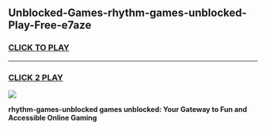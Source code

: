 
## Unblocked-Games-rhythm-games-unblocked-Play-Free-e7aze
<h3>
<a href="https://premium76.site?title=rhythm-games-unblocked&ref=15A">CLICK TO PLAY</a></h3>
<hr>

<h3>
<a href="https://premium76.site?title=rhythm-games-unblocked&ref=15A">CLICK 2 PLAY</a>
  
</h3>

<a href="https://premium76.site?title=rhythm-games-unblocked&ref=15A"><img src="https://clearcache.store/games.png"></a>


**rhythm-games-unblocked games unblocked: Your Gateway to Fun and Accessible Online Gaming**
